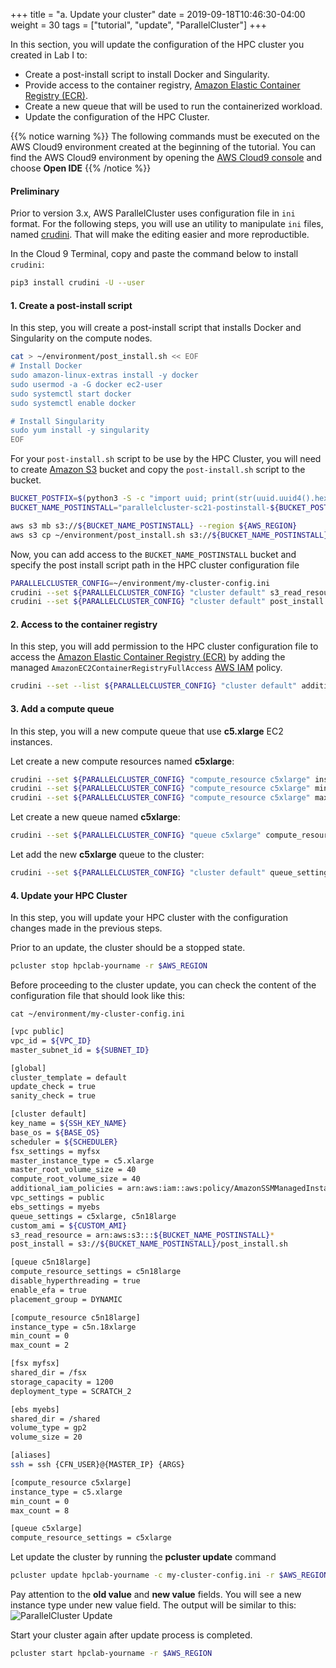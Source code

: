 +++
title = "a. Update your cluster"
date = 2019-09-18T10:46:30-04:00
weight = 30
tags = ["tutorial", "update", "ParallelCluster"]
+++

In this section, you will update the configuration of the HPC cluster you created in Lab I to:
- Create a post-install script to install Docker and Singularity.
- Provide access to the container registry, [Amazon Elastic Container Registry (ECR)](https://aws.amazon.com/ecr/).
- Create a new queue that will be used to run the containerized workload.
- Update the configuration of the HPC Cluster.

{{% notice warning %}}
The following commands must be executed on the AWS Cloud9 environment created at the beginning of the tutorial.
You can find the AWS Cloud9 environment by opening the [AWS Cloud9 console](https://console.aws.amazon.com/cloud9) and choose **Open IDE**
{{% /notice %}}

#### Preliminary

Prior to version 3.x, AWS ParallelCluster uses configuration file in `ini` format.
For the following steps, you will use an utility to manipulate `ini` files, named [crudini](https://github.com/pixelb/crudini).
That will make the editing easier and more reproductible.

In the Cloud 9 Terminal, copy and paste the command below to install `crudini`:

```bash
pip3 install crudini -U --user
```

#### 1. Create a post-install script

In this step, you will create a post-install script that installs Docker and Singularity on the compute nodes.

```bash
cat > ~/environment/post_install.sh << EOF
# Install Docker
sudo amazon-linux-extras install -y docker
sudo usermod -a -G docker ec2-user
sudo systemctl start docker
sudo systemctl enable docker

# Install Singularity
sudo yum install -y singularity
EOF
```

For your `post-install.sh` script to be use by the HPC Cluster, you will need to create [Amazon S3](https://aws.amazon.com/s3/) bucket and copy the `post-install.sh` script to the bucket.

```bash
BUCKET_POSTFIX=$(python3 -S -c "import uuid; print(str(uuid.uuid4().hex)[:10])")
BUCKET_NAME_POSTINSTALL="parallelcluster-sc21-postinstall-${BUCKET_POSTFIX}"

aws s3 mb s3://${BUCKET_NAME_POSTINSTALL} --region ${AWS_REGION}
aws s3 cp ~/environment/post_install.sh s3://${BUCKET_NAME_POSTINSTALL}/
```

Now, you can add access to the `BUCKET_NAME_POSTINSTALL` bucket and specify the post install script path in the HPC cluster configuration file

```bash
PARALLELCLUSTER_CONFIG=~/environment/my-cluster-config.ini
crudini --set ${PARALLELCLUSTER_CONFIG} "cluster default" s3_read_resource "arn:aws:s3:::${BUCKET_NAME_POSTINSTALL}*"
crudini --set ${PARALLELCLUSTER_CONFIG} "cluster default" post_install "s3://${BUCKET_NAME_POSTINSTALL}/post_install.sh"
```

#### 2. Access to the container registry

In this step, you will add permission to the HPC cluster configuration file to access the [Amazon Elastic Container Registry (ECR)](https://aws.amazon.com/ecr/) by adding the managed `AmazonEC2ContainerRegistryFullAccess` [AWS IAM](https://aws.amazon.com/iam/) policy.

```bash
crudini --set --list ${PARALLELCLUSTER_CONFIG} "cluster default" additional_iam_policies "arn:aws:iam::aws:policy/AmazonEC2ContainerRegistryFullAccess"
```

#### 3. Add a compute queue

In this step, you will a new compute queue that use **c5.xlarge** EC2 instances.

Let create a new compute resources named __c5xlarge__:
```bash
crudini --set ${PARALLELCLUSTER_CONFIG} "compute_resource c5xlarge" instance_type "c5.xlarge"
crudini --set ${PARALLELCLUSTER_CONFIG} "compute_resource c5xlarge" min_count "0"
crudini --set ${PARALLELCLUSTER_CONFIG} "compute_resource c5xlarge" max_count "8"
```

Let create a new queue named __c5xlarge__:
```bash
crudini --set ${PARALLELCLUSTER_CONFIG} "queue c5xlarge" compute_resource_settings "c5xlarge"
```

Let add the new  __c5xlarge__ queue to the cluster:
```bash
crudini --set ${PARALLELCLUSTER_CONFIG} "cluster default" queue_settings "c5xlarge, c5n18large"
```

#### 4. Update your HPC Cluster

In this step, you will update your HPC cluster with the configuration changes made in the previous steps.

Prior to an update, the cluster should be a stopped state.

```bash
pcluster stop hpclab-yourname -r $AWS_REGION
```

Before proceeding to the cluster update, you can check the content of the configuration file that should look like this:

`cat ~/environment/my-cluster-config.ini`

```bash
[vpc public]
vpc_id = ${VPC_ID}
master_subnet_id = ${SUBNET_ID}

[global]
cluster_template = default
update_check = true
sanity_check = true

[cluster default]
key_name = ${SSH_KEY_NAME}
base_os = ${BASE_OS}
scheduler = ${SCHEDULER}
fsx_settings = myfsx
master_instance_type = c5.xlarge
master_root_volume_size = 40
compute_root_volume_size = 40
additional_iam_policies = arn:aws:iam::aws:policy/AmazonSSMManagedInstanceCore, arn:aws:iam::aws:policy/service-role/AmazonSSMMaintenanceWindowRole, arn:aws:iam::aws:policy/AmazonEC2ContainerRegistryFullAccess
vpc_settings = public
ebs_settings = myebs
queue_settings = c5xlarge, c5n18large
custom_ami = ${CUSTOM_AMI}
s3_read_resource = arn:aws:s3:::${BUCKET_NAME_POSTINSTALL}*
post_install = s3://${BUCKET_NAME_POSTINSTALL}/post_install.sh

[queue c5n18large]
compute_resource_settings = c5n18large
disable_hyperthreading = true
enable_efa = true
placement_group = DYNAMIC

[compute_resource c5n18large]
instance_type = c5n.18xlarge
min_count = 0
max_count = 2

[fsx myfsx]
shared_dir = /fsx
storage_capacity = 1200
deployment_type = SCRATCH_2

[ebs myebs]
shared_dir = /shared
volume_type = gp2
volume_size = 20

[aliases]
ssh = ssh {CFN_USER}@{MASTER_IP} {ARGS}

[compute_resource c5xlarge]
instance_type = c5.xlarge
min_count = 0
max_count = 8

[queue c5xlarge]
compute_resource_settings = c5xlarge
```

Let update the cluster by running the **pcluster update** command

```bash
pcluster update hpclab-yourname -c my-cluster-config.ini -r $AWS_REGION
```

Pay attention to the **old value** and **new value** fields. You will see a new instance type under new value field. The output will be similar to this:
![ParallelCluster Update](/images/container-pc/pcluster_update.png)


Start your cluster again after update process is completed.

```bash
pcluster start hpclab-yourname -r $AWS_REGION
```
